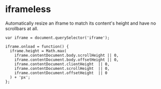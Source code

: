 # iframeless

Automatically resize an iframe to match its content's height and have no scrollbars at all.

```
var iframe = document.querySelector('iframe');

iframe.onload = function() {
  iframe.height = Math.max(
    iframe.contentDocument.body.scrollHeight || 0,
    iframe.contentDocument.body.offsetHeight || 0,
    iframe.contentDocument.clientHeight  || 0,
    iframe.contentDocument.scrollHeight  || 0,
    iframe.contentDocument.offsetHeight  || 0
  ) + 'px';
};
```

